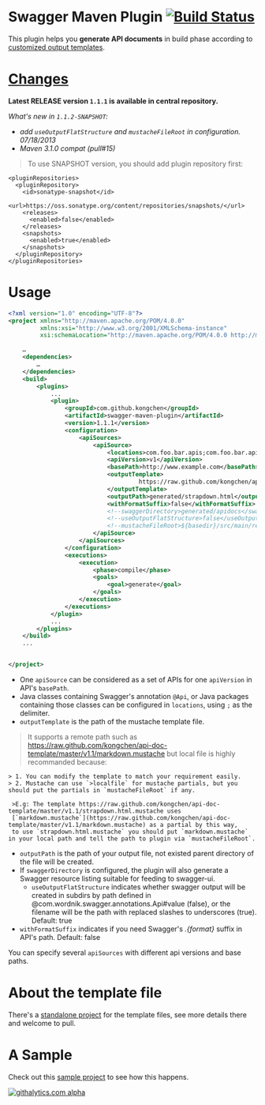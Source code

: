 # Swagger Maven Plugin [![Build Status](https://travis-ci.org/kongchen/swagger-maven-plugin.png)](https://travis-ci.org/kongchen/swagger-maven-plugin)
This plugin helps you **generate API documents** in build phase according to [customized output templates](https://github.com/kongchen/api-doc-template).

[Changes](https://github.com/kongchen/swagger-maven-plugin/blob/master/CHANGES.md)
==
**Latest RELEASE version `1.1.1` is available in central repository.**

*What's new in `1.1.2-SNAPSHOT`:*
- *add `useOutputFlatStructure` and `mustacheFileRoot` in configuration. 07/18/2013*
- *Maven 3.1.0 compat (pull#15)*

>To use SNAPSHOT version, you should add plugin repository first:

```
<pluginRepositories>
  <pluginRepository>
    <id>sonatype-snapshot</id>
    <url>https://oss.sonatype.org/content/repositories/snapshots/</url>
    <releases>
      <enabled>false</enabled>
    </releases>
    <snapshots>
      <enabled>true</enabled>
    </snapshots>
  </pluginRepository>
</pluginRepositories>
```

# Usage

```xml
<?xml version="1.0" encoding="UTF-8"?>
<project xmlns="http://maven.apache.org/POM/4.0.0"
         xmlns:xsi="http://www.w3.org/2001/XMLSchema-instance"
         xsi:schemaLocation="http://maven.apache.org/POM/4.0.0 http://maven.apache.org/xsd/maven-4.0.0.xsd">

    …
    <dependencies>
        …
    </dependencies>
    <build>
        <plugins>
            ...
            <plugin>
                <groupId>com.github.kongchen</groupId>
                <artifactId>swagger-maven-plugin</artifactId>
                <version>1.1.1</version>
                <configuration>
                    <apiSources>
                        <apiSource>
                            <locations>com.foo.bar.apis;com.foo.bar.apis.internal.Resource</locations>
                            <apiVersion>v1</apiVersion>
                            <basePath>http://www.example.com</basePath>
                            <outputTemplate>
                                     https://raw.github.com/kongchen/api-doc-template/master/v1.1/markdown.mustache
                            </outputTemplate>
                            <outputPath>generated/strapdown.html</outputPath>
                            <withFormatSuffix>false</withFormatSuffix>
                            <!--swaggerDirectory>generated/apidocs</swaggerDirectory-->
                            <!--useOutputFlatStructure>false</useOutputFlatStructure-->
                            <!--mustacheFileRoot>${basedir}/src/main/resources/</mustacheFileRoot-->
                        </apiSource>
                    </apiSources>
                </configuration>
                <executions>
                    <execution>
                        <phase>compile</phase>
                        <goals>
                            <goal>generate</goal>
                        </goals>
                    </execution>
                </executions>
            </plugin>
            ...
        </plugins>
    </build>
    ...


</project>
```

- One ```apiSource``` can be considered as a set of APIs for one ```apiVersion``` in API's ```basePath```.
- Java classes containing Swagger's annotation ```@Api```, or Java packages containing those classes can be configured in ```locations```, using ```;``` as the delimiter.
- ```outputTemplate``` is the path of the mustache template file.

 >It supports a remote path such as https://raw.github.com/kongchen/api-doc-template/master/v1.1/markdown.mustache
 but local file is highly recommanded because:
 
    > 1. You can modify the template to match your requirement easily.
    > 2. Mustache can use `>localfile` for mustache partials, but you should put the partials in `mustacheFileRoot` if any.

     >E.g: The template https://raw.github.com/kongchen/api-doc-template/master/v1.1/strapdown.html.mustache uses
     [`markdown.mustache`](https://raw.github.com/kongchen/api-doc-template/master/v1.1/markdown.mustache) as a partial by this way,
     to use `strapdown.html.mustache` you should put `markdown.mustache` in your local path and tell the path to plugin via `mustacheFileRoot`.
- ```outputPath``` is the path of your output file, not existed parent directory of the file will be created.
- If ```swaggerDirectory``` is configured, the plugin will also generate a Swagger resource listing suitable for feeding to swagger-ui.
  - ```useOutputFlatStructure``` indicates whether swagger output will be created in subdirs by path defined in @com.wordnik.swagger.annotations.Api#value (false), or the filename will be the path with replaced slashes to underscores (true). Default: true
- ```withFormatSuffix``` indicates if you need Swagger's _.{format}_ suffix in API's path. Default: false

You can specify several ```apiSources``` with different api versions and base paths.

# About the template file
There's a [standalone project](https://github.com/kongchen/api-doc-template) for the template files, see more details there and welcome to pull.


# A Sample
Check out this [sample project](https://github.com/kongchen/swagger-maven-example) to see how this happens.

[![githalytics.com alpha](https://cruel-carlota.pagodabox.com/8e57158a366298512499affc8b585976 "githalytics.com")](http://githalytics.com/kongchen/swagger-maven-plugin)

